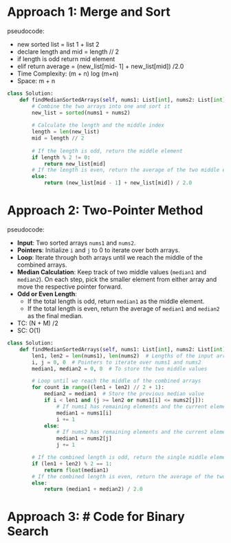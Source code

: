 # Approach 1: Merge and Sort

pseudocode:
- new sorted list = list 1 + list 2
- declare length and mid = length // 2
- if length is odd return mid element
- elif return average  = (new_list[mid- 1] + new_list[mid]) /2.0
- Time Complexity: (m + n) log (m+n)
- Space: m + n

```python
class Solution:
    def findMedianSortedArrays(self, nums1: List[int], nums2: List[int]) -> float:
        # Combine the two arrays into one and sort it
        new_list = sorted(nums1 + nums2)
        
        # Calculate the length and the middle index
        length = len(new_list)
        mid = length // 2
        
        # If the length is odd, return the middle element
        if length % 2 != 0:
            return new_list[mid]
        # If the length is even, return the average of the two middle elements
        else:
            return (new_list[mid - 1] + new_list[mid]) / 2.0

```

# Approach 2: Two-Pointer Method

pseudocode:
- **Input**: Two sorted arrays `nums1` and `nums2`.
- **Pointers**: Initialize `i` and `j` to 0 to iterate over both arrays.
- **Loop**: Iterate through both arrays until we reach the middle of the combined arrays.
- **Median Calculation**: Keep track of two middle values (`median1` and `median2`). On each step, pick the smaller element from either array and move the respective pointer forward.
- **Odd or Even Length**:
    - If the total length is odd, return `median1` as the middle element.
    - If the total length is even, return the average of `median1` and `median2` as the final median.
- TC: (N + M) /2
- SC: O(1)


```python
class Solution:
    def findMedianSortedArrays(self, nums1: List[int], nums2: List[int]) -> float:
        len1, len2 = len(nums1), len(nums2)  # Lengths of the input arrays
        i, j = 0, 0  # Pointers to iterate over nums1 and nums2
        median1, median2 = 0, 0  # To store the two middle values

        # Loop until we reach the middle of the combined arrays
        for count in range((len1 + len2) // 2 + 1):
            median2 = median1  # Store the previous median value
            if i < len1 and (j >= len2 or nums1[i] <= nums2[j]):
                # If nums1 has remaining elements and the current element in nums1 is smaller
                median1 = nums1[i]
                i += 1
            else:
                # If nums2 has remaining elements and the current element in nums2 is smaller
                median1 = nums2[j]
                j += 1

        # If the combined length is odd, return the single middle element
        if (len1 + len2) % 2 == 1:
            return float(median1)
        # If the combined length is even, return the average of the two middle elements
        else:
            return (median1 + median2) / 2.0

```

# Approach 3: # Code for Binary Search

